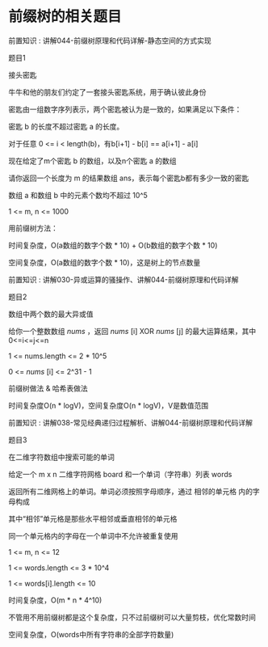 # 前缀树的相关题目

前置知识 : 讲解044\-前缀树原理和代码详解\-静态空间的方式实现

题目1

接头密匙

牛牛和他的朋友们约定了一套接头密匙系统，用于确认彼此身份

密匙由一组数字序列表示，两个密匙被认为是一致的，如果满足以下条件：

密匙 b 的长度不超过密匙 a 的长度。

对于任意 0 <= i < length\(b\)，有b\[i\+1\] \- b\[i\] == a\[i\+1\] \- a\[i\]

现在给定了m个密匙 b 的数组，以及n个密匙 a 的数组

请你返回一个长度为 m 的结果数组 ans，表示每个密匙b都有多少一致的密匙

数组 a 和数组 b 中的元素个数均不超过 10^5

1 <= m\, n <= 1000

用前缀树方法：

时间复杂度，O\(a数组的数字个数 \* 10\) \+ O\(b数组的数字个数 \* 10\)

空间复杂度，O\(a数组的数字个数 \* 10\)，这是树上的节点数量

前置知识 : 讲解030\-异或运算的骚操作、讲解044\-前缀树原理和代码详解

题目2

数组中两个数的最大异或值

给你一个整数数组  _nums_  ，返回  _nums_ \[i\] XOR  _nums_ \[j\] 的最大运算结果，其中 0<=i<=j<=n

1 <= nums\.length <= 2 \* 10^5

0 <=  _nums_ \[i\] <= 2^31 \- 1

前缀树做法 & 哈希表做法

时间复杂度O\(n \* logV\)，空间复杂度O\(n \* logV\)，V是数值范围

前置知识 : 讲解038\-常见经典递归过程解析、讲解044\-前缀树原理和代码详解

题目3

在二维字符数组中搜索可能的单词

给定一个 m x n 二维字符网格 board 和一个单词（字符串）列表 words

返回所有二维网格上的单词。单词必须按照字母顺序，通过 相邻的单元格 内的字母构成

其中“相邻”单元格是那些水平相邻或垂直相邻的单元格

同一个单元格内的字母在一个单词中不允许被重复使用

1 <= m\, n <= 12

1 <= words\.length <= 3 \* 10^4

1 <= words\[i\]\.length <= 10

时间复杂度，O\(m \* n \* 4^10\)

不管用不用前缀树都是这个复杂度，只不过前缀树可以大量剪枝，优化常数时间

空间复杂度，O\(words中所有字符串的全部字符数量\)

